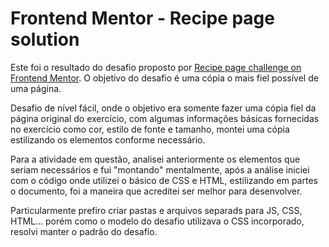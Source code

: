 # Frontend Mentor - Recipe page solution

  Este foi o resultado do desafio proposto por [Recipe page challenge on Frontend Mentor](https://www.frontendmentor.io/challenges/recipe-page-KiTsR8QQKm). O objetivo do desafio é uma cópia o mais fiel possível de uma página.

  Desafio de nível fácil, onde o objetivo era somente fazer uma cópia fiel da página original do exercício, com algumas informações básicas fornecidas no exercício como cor, estilo de fonte e tamanho, montei uma cópia estilizando os elementos conforme necessário.

  Para a atividade em questão, analisei anteriormente os elementos que seriam necessários e fui "montando" mentalmente, após a análise iniciei com o código onde utilizei o básico de CSS e HTML, estilizando em partes o documento, foi a maneira que acreditei ser melhor para desenvolver.

  Particularmente prefiro criar pastas e arquivos separads para JS, CSS, HTML... porém como o modelo do desafio utilizava o CSS incorporado, resolvi manter o padrão do desafio.
